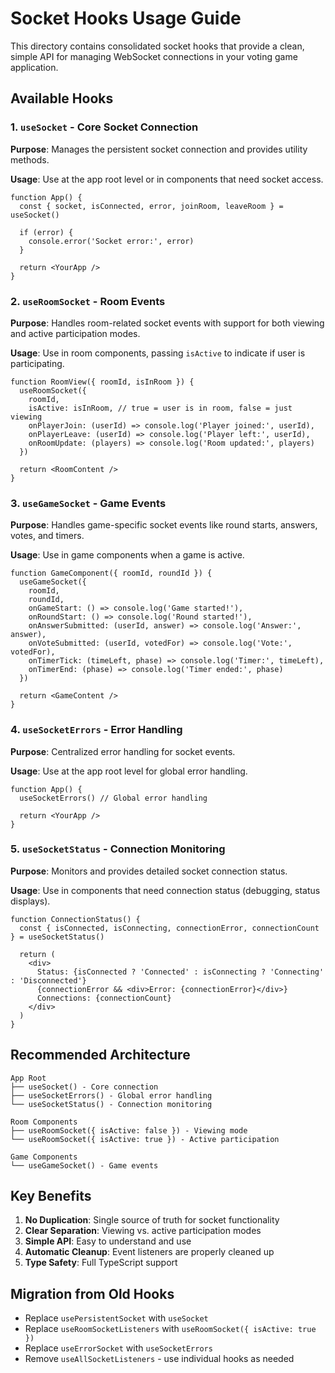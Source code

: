 # Socket Hooks Usage Guide

This directory contains consolidated socket hooks that provide a clean, simple API for managing WebSocket connections in your voting game application.

## Available Hooks

### 1. `useSocket` - Core Socket Connection
**Purpose**: Manages the persistent socket connection and provides utility methods.

**Usage**: Use at the app root level or in components that need socket access.

```tsx
function App() {
  const { socket, isConnected, error, joinRoom, leaveRoom } = useSocket()
  
  if (error) {
    console.error('Socket error:', error)
  }
  
  return <YourApp />
}
```

### 2. `useRoomSocket` - Room Events
**Purpose**: Handles room-related socket events with support for both viewing and active participation modes.

**Usage**: Use in room components, passing `isActive` to indicate if user is participating.

```tsx
function RoomView({ roomId, isInRoom }) {
  useRoomSocket({
    roomId,
    isActive: isInRoom, // true = user is in room, false = just viewing
    onPlayerJoin: (userId) => console.log('Player joined:', userId),
    onPlayerLeave: (userId) => console.log('Player left:', userId),
    onRoomUpdate: (players) => console.log('Room updated:', players)
  })
  
  return <RoomContent />
}
```

### 3. `useGameSocket` - Game Events
**Purpose**: Handles game-specific socket events like round starts, answers, votes, and timers.

**Usage**: Use in game components when a game is active.

```tsx
function GameComponent({ roomId, roundId }) {
  useGameSocket({
    roomId,
    roundId,
    onGameStart: () => console.log('Game started!'),
    onRoundStart: () => console.log('Round started!'),
    onAnswerSubmitted: (userId, answer) => console.log('Answer:', answer),
    onVoteSubmitted: (userId, votedFor) => console.log('Vote:', votedFor),
    onTimerTick: (timeLeft, phase) => console.log('Timer:', timeLeft),
    onTimerEnd: (phase) => console.log('Timer ended:', phase)
  })
  
  return <GameContent />
}
```

### 4. `useSocketErrors` - Error Handling
**Purpose**: Centralized error handling for socket events.

**Usage**: Use at the app root level for global error handling.

```tsx
function App() {
  useSocketErrors() // Global error handling
  
  return <YourApp />
}
```

### 5. `useSocketStatus` - Connection Monitoring
**Purpose**: Monitors and provides detailed socket connection status.

**Usage**: Use in components that need connection status (debugging, status displays).

```tsx
function ConnectionStatus() {
  const { isConnected, isConnecting, connectionError, connectionCount } = useSocketStatus()
  
  return (
    <div>
      Status: {isConnected ? 'Connected' : isConnecting ? 'Connecting' : 'Disconnected'}
      {connectionError && <div>Error: {connectionError}</div>}
      Connections: {connectionCount}
    </div>
  )
}
```

## Recommended Architecture

```
App Root
├── useSocket() - Core connection
├── useSocketErrors() - Global error handling
└── useSocketStatus() - Connection monitoring

Room Components
├── useRoomSocket({ isActive: false }) - Viewing mode
└── useRoomSocket({ isActive: true }) - Active participation

Game Components
└── useGameSocket() - Game events
```

## Key Benefits

1. **No Duplication**: Single source of truth for socket functionality
2. **Clear Separation**: Viewing vs. active participation modes
3. **Simple API**: Easy to understand and use
4. **Automatic Cleanup**: Event listeners are properly cleaned up
5. **Type Safety**: Full TypeScript support

## Migration from Old Hooks

- Replace `usePersistentSocket` with `useSocket`
- Replace `useRoomSocketListeners` with `useRoomSocket({ isActive: true })`
- Replace `useErrorSocket` with `useSocketErrors`
- Remove `useAllSocketListeners` - use individual hooks as needed
